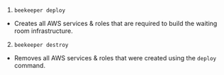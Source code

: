 ### 
1. `beekeeper deploy`
- Creates all AWS services & roles that are required to build the waiting room infrastructure.
2. `beekeeper destroy`
- Removes all AWS services & roles that were created using the `deploy` command.